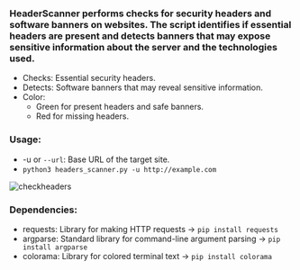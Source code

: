 ### HeaderScanner performs checks for security headers and software banners on websites. The script identifies if essential headers are present and detects banners that may expose sensitive information about the server and the technologies used.

- Checks: Essential security headers.
- Detects: Software banners that may reveal sensitive information.
- Color:
  - Green for present headers and safe banners.
  - Red for missing headers.

### Usage:
- -u or `--url`: Base URL of the target site.
- `python3 headers_scanner.py -u http://example.com`

![checkheaders](https://github.com/user-attachments/assets/ee1e4dfd-20ab-4172-8005-4782dc4459d6)

### Dependencies:
- requests: Library for making HTTP requests -> `pip install requests`
- argparse: Standard library for command-line argument parsing -> `pip install argparse`
- colorama: Library for colored terminal text -> `pip install colorama`

